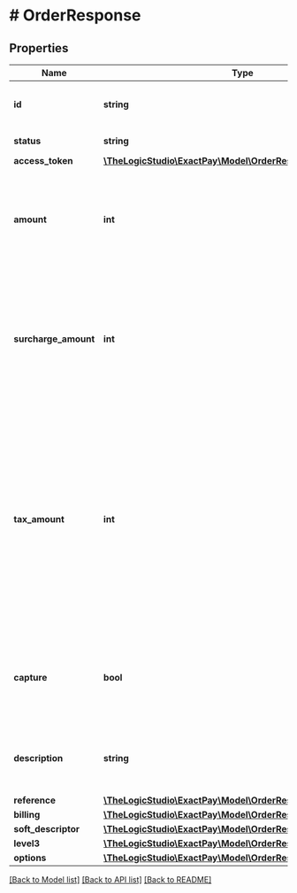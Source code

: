 # # OrderResponse

## Properties

Name | Type | Description | Notes
------------ | ------------- | ------------- | -------------
**id** | **string** | Order identifier which is created. | [optional]
**status** | **string** | Status of the Order. | [optional]
**access_token** | [**\TheLogicStudio\ExactPay\Model\OrderResponseAccessToken**](OrderResponseAccessToken.md) |  | [optional]
**amount** | **int** | Amount in smallest currency unit, for example, in cents, including all surcharges, taxes etc. | [optional]
**surcharge_amount** | **int** | Surcharge amount, in smallest currency unit, for example, in cents. This is assumed to already be included in the amount. | [optional]
**tax_amount** | **int** | Tax value included in total amount. Sales tax in the US, or PST for Canadian merchants. The smallest currency units, for example, in cents in USD This is assumed to already be included in the amount. | [optional]
**capture** | **bool** | Set this to false if you only want to authorize for the amount. Defaults to true. | [optional]
**description** | **string** | This will give some description about the order description. | [optional]
**reference** | [**\TheLogicStudio\ExactPay\Model\OrderResponseReference**](OrderResponseReference.md) |  | [optional]
**billing** | [**\TheLogicStudio\ExactPay\Model\OrderResponseBilling**](OrderResponseBilling.md) |  | [optional]
**soft_descriptor** | [**\TheLogicStudio\ExactPay\Model\OrderResponseSoftDescriptor**](OrderResponseSoftDescriptor.md) |  | [optional]
**level3** | [**\TheLogicStudio\ExactPay\Model\OrderResponseLevel3**](OrderResponseLevel3.md) |  | [optional]
**options** | [**\TheLogicStudio\ExactPay\Model\OrderResponseOptions**](OrderResponseOptions.md) |  | [optional]

[[Back to Model list]](../../README.md#models) [[Back to API list]](../../README.md#endpoints) [[Back to README]](../../README.md)
